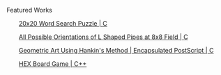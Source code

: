 Featured Works


&emsp;&emsp;[20x20 Word Search Puzzle | C](https://github.com/ayroh/C/tree/main/Homework%206)

&emsp;&emsp;[All Possible Orientations of L Shaped Pipes at 8x8 Field | C](https://github.com/ayroh/C/tree/main/Homework%208)

&emsp;&emsp;[Geometric Art Using Hankin's Method | Encapsulated PostScript | C](https://github.com/ayroh/C/tree/main/Term%20Project)

&emsp;&emsp;[HEX Board Game | C++](https://github.com/ayroh/Cpp/tree/main/Homework%201)

